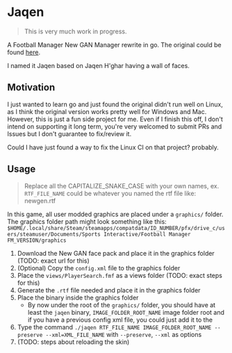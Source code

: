 # Jaqen

> This is very much work in progress.

A Football Manager New GAN Manager rewrite in go. The original could be found [here](https://github.com/Maradonna90/NewGAN-Manager).

I named it Jaqen based on Jaqen H'ghar having a wall of faces.

## Motivation

I just wanted to learn go and just found the original didn't run well on Linux, as I think the original version works pretty well for Windows and Mac. However, this is just a fun side project for me. Even if I finish this off, I don't intend on supporting it long term, you're very welcomed to submit PRs and Issues but I don't guarantee to fix/review it.

Could I have just found a way to fix the Linux CI on that project? probably.

## Usage

> Replace all the CAPITALIZE_SNAKE_CASE with your own names, ex. `RTF_FILE_NAME` could be whatever you named the rtf file like: newgen.rtf

In this game, all user modded graphics are placed under a `graphics/` folder. The graphics folder path might look something like this: `$HOME/.local/share/Steam/steamapps/compatdata/ID_NUMBER/pfx/drive_c/users/steamuser/Documents/Sports Interactive/Football Manager FM_VERSION/graphics`

1. Download the New GAN face pack and place it in the graphics folder (TODO: exact url for this)
2. (Optional) Copy the `config.xml` file to the graphics folder
3. Place the `views/PlayerSearch.fmf` as a views folder (TODO: exact steps for this)
4. Generate the `.rtf` file needed and place it in the graphics folder
5. Place the binary inside the graphics folder
   - By now under the root of the `graphics/` folder, you should have at least the `jaqen` binary, `IMAGE_FOLDER_ROOT_NAME` image folder root and if you have a previous config xml file, you could just add it to the
6. Type the command `./jaqen RTF_FILE_NAME IMAGE_FOLDER_ROOT_NAME --preserve --xml=XML_FILE_NAME` with `--preserve`, `--xml` as options
7. (TODO: steps about reloading the skin)
